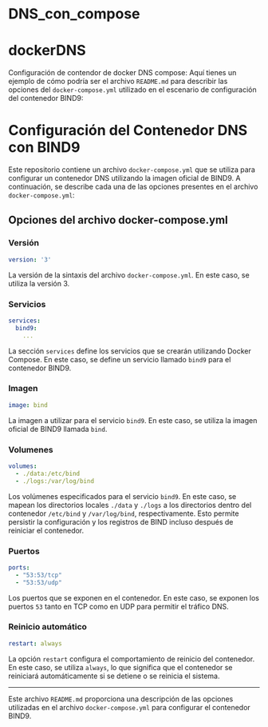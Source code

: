 # DNS_con_compose
# dockerDNS
Configuración de contendor de docker DNS compose:
Aquí tienes un ejemplo de cómo podría ser el archivo `README.md` para describir las opciones del `docker-compose.yml` utilizado en el escenario de configuración del contenedor BIND9:

# Configuración del Contenedor DNS con BIND9

Este repositorio contiene un archivo `docker-compose.yml` que se utiliza para configurar un contenedor DNS utilizando la imagen oficial de BIND9. A continuación, se describe cada una de las opciones presentes en el archivo `docker-compose.yml`:

## Opciones del archivo docker-compose.yml

### Versión

```yaml
version: '3'
```

La versión de la sintaxis del archivo `docker-compose.yml`. En este caso, se utiliza la versión 3.

### Servicios

```yaml
services:
  bind9:
    ...
```

La sección `services` define los servicios que se crearán utilizando Docker Compose. En este caso, se define un servicio llamado `bind9` para el contenedor BIND9.

### Imagen

```yaml
image: bind
```

La imagen a utilizar para el servicio `bind9`. En este caso, se utiliza la imagen oficial de BIND9 llamada `bind`.

### Volumenes

```yaml
volumes:
  - ./data:/etc/bind
  - ./logs:/var/log/bind
```

Los volúmenes especificados para el servicio `bind9`. En este caso, se mapean los directorios locales `./data` y `./logs` a los directorios dentro del contenedor `/etc/bind` y `/var/log/bind`, respectivamente. Esto permite persistir la configuración y los registros de BIND incluso después de reiniciar el contenedor.

### Puertos

```yaml
ports:
  - "53:53/tcp"
  - "53:53/udp"
```

Los puertos que se exponen en el contenedor. En este caso, se exponen los puertos `53` tanto en TCP como en UDP para permitir el tráfico DNS.

### Reinicio automático

```yaml
restart: always
```

La opción `restart` configura el comportamiento de reinicio del contenedor. En este caso, se utiliza `always`, lo que significa que el contenedor se reiniciará automáticamente si se detiene o se reinicia el sistema.

---

Este archivo `README.md` proporciona una descripción de las opciones utilizadas en el archivo `docker-compose.yml` para configurar el contenedor BIND9.
